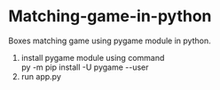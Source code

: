 # Matching-game-in-python
Boxes matching game using pygame module in python.  

1. install pygame module using command  
py -m pip install -U pygame --user  
2. run app.py
